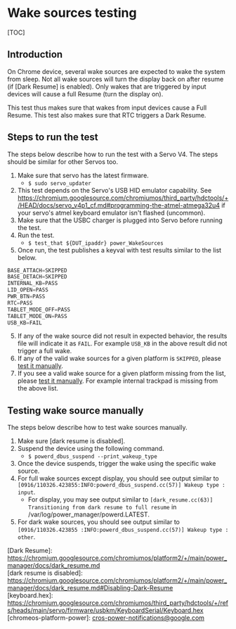 # Wake sources testing

[TOC]

## Introduction

On Chrome device, several wake sources are expected to wake the system from
sleep. Not all wake sources will turn the display back on after resume (if
[Dark Resume] is enabled). Only wakes that are triggered by input devices will
cause a full Resume (turn the display on).

This test thus makes sure that wakes from input devices cause a Full Resume.
This test also makes sure that RTC triggers a Dark Resume.

## Steps to run the test

The steps below describe how to run the test with a Servo V4. The steps should
be similar for other Servos too.

1.  Make sure that servo has the latest firmware.
    *   `$ sudo servo_updater`
1.  This test depends on the Servo's USB HID emulator capability. See
    https://chromium.googlesource.com/chromiumos/third_party/hdctools/+/HEAD/docs/servo_v4p1_cf.md#programming-the-atmel-atmega32u4
    if your servo's atmel keyboard emulator isn't flashed (uncommon).
1.  Make sure that the USBC charger is plugged into Servo before running the
    test.
1.  Run the test.
    *   `$ test_that ${DUT_ipaddr} power_WakeSources`
1.  Once run, the test publishes a keyval with test results similar to the list
    below.

```python
BASE_ATTACH=SKIPPED
BASE_DETACH=SKIPPED
INTERNAL_KB=PASS
LID_OPEN=PASS
PWR_BTN=PASS
RTC=PASS
TABLET_MODE_OFF=PASS
TABLET_MODE_ON=PASS
USB_KB=FAIL
```

5.  If any of the wake source did not result in expected behavior, the results
    file will indicate it as `FAIL`. For example `USB_KB` in the above result
    did not trigger a full wake.
6.  If any of the valid wake sources for a given platform is `SKIPPED`, please
    [test it manually](#Testing-wake-source-manually).
7.  If you see a valid wake source for a given platform missing from the list,
    please [test it manually](#Testing-wake-source-manually). For example
    internal trackpad is missing from the above list.

## Testing wake source manually

The steps below describe how to test wake sources manually.

1.  Make sure [dark resume is disabled].
2.  Suspend the device using the following command.
    *   `$ powerd_dbus_suspend --print_wakeup_type`
3.  Once the device suspends, trigger the wake using the specific wake source.
4.  For full wake sources except display, you should see output similar to
    `[0916/110326.423855:INFO:powerd_dbus_suspend.cc(57)] Wakeup type : input`.
    *   For display, you may see output similar to `[dark_resume.cc(63)] Transitioning from dark resume to full resume`
        in /var/log/power_manager/powerd.LATEST.
5.  For dark wake sources, you should see output similar to `[0916/110326.423855
    :INFO:powerd_dbus_suspend.cc(57)] Wakeup type : other`.


\[Dark Resume\]: https://chromium.googlesource.com/chromiumos/platform2/+/main/power_manager/docs/dark_resume.md <br>
\[dark resume is disabled\]: https://chromium.googlesource.com/chromiumos/platform2/+/main/power_manager/docs/dark_resume.md#Disabling-Dark-Resume <br>
\[keyboard.hex\]: https://chromium.googlesource.com/chromiumos/third_party/hdctools/+/refs/heads/main/servo/firmware/usbkm/KeyboardSerial/Keyboard.hex <br>
\[chromeos-platform-power\]:  cros-power-notifications@google.com <br>
